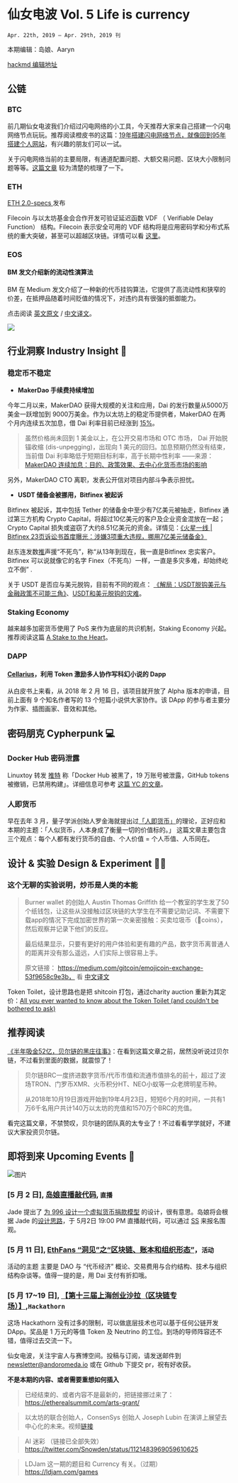 # 仙女电波  Vol. 5 Life is currency
`Apr. 22th, 2019 – Apr. 29th, 2019 刊`

本期编辑：岛娘、Aaryn

[hackmd 编辑地址](https://hackmd.io/s/B1PiYf1jE)

## 公链

### BTC

前几期仙女电波我们介绍过闪电网络的小工具，今天推荐大家来自己搭建一个闪电网络节点玩玩。推荐阅读橙皮书的这篇：[19年搭建闪电网络节点，就像回到95年搭建个人网站](https://mp.weixin.qq.com/s/UB98TGRkU6lQFkEY3c01Vw)，有兴趣的朋友们可以一试。

关于闪电网络当前的主要局限，有通道配置问题、大额交易问题、区块大小限制问题等等。[这篇文章](https://ethfans.org/posts/major--limitations-of-the-lightning-network-part-1) 较为清楚的梳理了一下。

### ETH

[ETH 2.0-specs ](https://github.com/ethereum/eth2.0-specs/releases/tag/v0.6.0)发布

Filecoin 与以太坊基金会合作开发可验证延迟函数 VDF （ Verifiable Delay Function） 结构。Filecoin 表示安全可用的 VDF 结构将是应用密码学和分布式系统的重大突破，甚至可以超越区块链。详情可以看 [这里](https://filecoin.io/blog/collaboration-on-vdfs/)。



### EOS


#### BM 发文介绍新的流动性演算法

BM 在 Medium 发文介绍了一种新的代币挂钩算法，它提供了高流动性和狭窄的价差，在抵押品随着时间贬值的情况下，对违约具有很强的抵御能力。

点击阅读 [英文原文](https://medium.com/@bytemaster/high-liquidity-price-pegged-token-algorithm-d86d71188162) / [中文译文](https://www.8btc.com/article/400769)。

![](https://camo.githubusercontent.com/47906664c901cc073495658cb2f1aa8aa08c4d8f/68747470733a2f2f75706c6f616465722e7368696d6f2e696d2f662f656d6e653572414178454d796f5a525a2e706e67217468756d626e61696c)

## 行业洞察 Industry Insight 🔭

### 稳定币不稳定

- **MakerDao 手续费持续增加**

今年二月以来，MakerDAO 获得大规模的关注和应用，Dai 的发行数量从5000万美金一跃增加到 9000万美金。作为以太坊上的稳定币提供者，MakerDAO 在两个月内连续五次加息，借 Dai 利率目前已经涨到 [15%](https://twitter.com/jgarzik/status/1121750152501448704)。

> 虽然价格尚未回到 1 美金以上，在公开交易市场和 OTC 市场， Dai 开始脱锚收缩 (dis-unpegging)，出现向 1 美元的回归。加息预期仍然没有结束，当前借 Dai 利率略低于短期目标利率，高于长期中性利率
> ——来源： [MakerDAO 连续加息：目的、政策效果、去中心化货币市场的影响](https://ethfans.org/posts/makerdao-increase-dai-stable-fee-goals-results-and-influence-in-2019)

另外，MakerDAO CTO 离职，发表公开信对项目内部斗争表示担忧。

- **USDT 储备金被挪用，Bitfinex 被起诉**

Bitfinex 被起诉，其中包括 Tether 的储备金中至少有7亿美元被抽走，Bitfinex 通过第三方机构 Crypto Capital，将超过10亿美元的客户及企业资金混放在一起；Crypto Capital 损失或盗窃了大约8.51亿美元的资金。详情见：[《火星一线 | Bitfinex 23页诉讼书首度曝光：涉嫌3项重大违规，挪用7亿美元储备金》](https://www.huoxing24.com/newsdetail/20190426125550919842.html)

赵东连发数[推](https://twitter.com/zhaodong1982/status/1121835067985149952)声援“不死鸟”，称“从13年到现在，我一直是Bitfinex 忠实客户。 Bitfinex 可以说就像它的名字 Finex（不死鸟）一样，一直是多灾多难，却始终屹立不倒” .

关于 USDT 是否应与美元脱钩，目前有不同的观点： [《解局：USDT脱钩美元与金融政策不可能三角》](https://mp.weixin.qq.com/s/_ER-hVxUnxX3uL2fn_RDoA)、[USDT和美元脱钩的灾难](https://mp.weixin.qq.com/s/LookdQvt5kVcUnVJAwTaFA)。



### Staking Economy
越来越多加密货币使用了 PoS 来作为底层的共识机制，Staking Economy 兴起。推荐阅读这篇 [A Stake to the Heart](https://medium.com/@bendavenport/a-stake-to-the-heart-57fcd8ec323b)。

### DAPP

#### [Cellarius](https://cellarius.network/)，利用 Token 激励多人协作写科幻小说的 Dapp

从白皮书上来看，从 2018 年 2 月 16 日，该项目就开放了 Alpha 版本的申请，目前上面有 9 个知名作者写的 13 个短篇小说供大家协作。该 DApp 的参与者主要分为作家、插图画家、音效和其他。


## 密码朋克 Cypherpunk 💻

### Docker Hub 密码泄露

Linuxtoy 转发 [推特](https://twitter.com/linuxtoy/status/1121980902559498246) 称「Docker Hub 被黑了，19 万账号被泄露，GitHub tokens 被撤销，已禁用构建」。详细信息可参考 [这篇 YC 的文章](https://news.ycombinator.com/item?id=19763413)。


### 人即货币
早在去年 3 月，量子学派创始人罗金海就提出过[「人即货币」](https://mp.weixin.qq.com/s/pwYEW_V5eDqG8OHi9rVmOw)的理论，正好应和本期的主题：「人似货币，人本身成了衡量一切的价值标的。」 这篇文章主要包含三个观点：每个人都有发行货币的自由、个人价值 = 个人币值、人币同在。

## 设计 & 实验 Design & Experiment 🕵️‍♂️

### 这个无聊的实验说明，炒币是人类的本能

> Burner wallet 的创始人 Austin Thomas Griffith 给一个教室的学生发了50个纸钱包，让这些从没接触过区块链的大学生在不需要记助记词、不需要下载app的情况下完成加密世界的第一次亲密接触：买卖垃圾币（💩coins），然后观察并记录下他们的反应。
> 
> 最后结果显示，只要有更好的用户体验和更有趣的产品，数字货币离普通人的距离并没有那么遥远，人们实际上很容易上手。
> 
> 原文链接：
> https://medium.com/gitcoin/emojicoin-exchange-53f9658c9e3b， 看 [中文译文](https://mp.weixin.qq.com/s/U27bjkc8ogjnMRWGNuUJow)
> 

Token Toilet，设计思路也是把 shitcoin 打包，通过charity auction 重新为其定价：[All you ever wanted to know about the Token Toilet (and couldn't be bothered to ask)](https://link.medium.com/CtEY5xRncW)


## 推荐阅读
[《半年吸金52亿，贝尔链的黑庄往事》](https://smartsignature.io/article/QmTrXbSi8WYPLrwJbX4oBzb6phptXuidMPRGqnhiKzKGbq)：在看到这篇文章之前，居然没听说过贝尔链，不过看到里面的数据，就震惊了！
> 贝尔链BRC一度挤进数字货币/代币市值和流通市值排名的前十，超过了波场TRON、门罗币XMR、火币积分HT、NEO小蚁等一众老牌明星币种。
> 
> 从2018年10月19日游戏开始到19年4月23日，短短6个月的时间，一共有1万6千名用户共计140万以太坊的充值和1570万个BRC的充值。

看完这篇文章，不禁赞叹，贝尔链的团队真的太专业了！不过看看学学就好，不建议大家投资贝尔链。


## 即将到来 Upcoming Events 🎈

![图片](https://uploader.shimo.im/f/XImnCbGFkXoJ7ii1.png!thumbnail)

### [5 月 2 日], [岛娘直播敲代码](https://smartsignature.io/article/QmTBHoBYWh8yqWZXvV5T7RpkZJgcrJgRjNnPfXn12rDjDX), `直播`
Jade 提出了 [为 996 设计一个虚拟货币捐款模型](https://mp.weixin.qq.com/s/QQP8EUE_aKI049WzZYXlJA) 的设计，很有意思。岛娘将会根据 Jade 的[设计思路](https://github.com/yujadehou/996funding)，于 5月2日 19:00 PM 直播敲代码，可以通过 [SS](https://smartsignature.io/article/QmTBHoBYWh8yqWZXvV5T7RpkZJgcrJgRjNnPfXn12rDjDX) 来报名围观。

### [5 月 11 日], [EthFans “洞见”之“区块链、账本和组织形态”](https://ethfans.org/posts/insight-blockchain-and-organization-information)，`活动`

活动的主题 主要是 DAO 与 “代币经济” 概论、交易费用与合约结构、技术与组织结构杂谈等。值得一提的是，用 Dai 支付有折扣哦。

### [5 月 17~19 日], [【第十三届上海创业沙拉（区块链专场）】](https://www.huodongxing.com/event/1488362628600),`Hackathorn`
这场 Hackathorn 没有过多的限制，可以做底层技术也可以基于任何公链开发 DApp。奖品是 1 万元的等值 Token 及 Neutrino 的工位。到场的导师阵容还不错，值得过去交流一下。

仙女电波，关注宇宙人与赛博空间。投稿与订阅，请发送邮件到 [newsletter@andoromeda.io](mailto:newsletter@andoromeda.io) 或在 Github 下提交 pr，祝有好收获。



**不是本期的内容、或者需要重想如何插入**

>已经结束的、或者内容不是最新的，把链接挪过来了：
>https://etherealsummit.com/arts-grant/

>以太坊的联合创始人，ConsenSys 创始人 Joseph Lubin 在演讲上展望去中心化的未来。视频[链接](https://www.youtube.com/watch?v=SQbcGhnv4jw)

> AI 迷彩 （链接已全部失效）
>https://twitter.com/Snowden/status/1121483969059610625

> LDJam 这一期的题目和 Currency 有关。（过期）
>https://ldjam.com/games 
